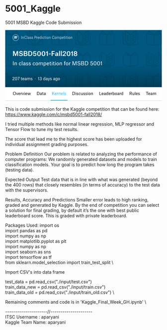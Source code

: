 # 5001_Kaggle
5001 MSBD Kaggle Code Submission

![Kaggle Competition](1.png)

This is code submission for the Kaggle competition that can be found here: https://www.kaggle.com/c/msbd5001-fall2018/

I tried multiple methods like normal linear regression, MLP regressor and Tensor Flow to tune my test results.

The score that lead me to the highest score has been uploaded for individual assignment grading purposes.

Problem Definition
Our problem is related to analyzing the performance of computer programs: We randomly generated datasets and models to train classification models. Your goal is to predict how long the program takes (testing data).

Expected Output
Test data that is in line with what was generated (beyond the 400 rows) that closely resembles (in terms of accuracy) to the test data with the supervisors.

Results, Accuracy and Predictions
Smaller error leads to high ranking, graded and generated by Kaggle. By the end of competition you can select a solution for final grading, by default it’s the one with best public leaderboard score. This is graded with private leaderboard.

Packages Used:
import os \
import pandas as pd \
import numpy as np \
import matplotlib.pyplot as plt \
import numpy as np \
import seaborn as sns \
import tensorflow as tf \
from sklearn.model_selection import train_test_split \

Import CSV's into data frame

test_data = pd.read_csv("./input/test.csv") \
train_data_new = pd.read_csv("./input/train.csv") \
train_data_old = pd.read_csv("./input/train_old.csv") \

Remaining comments and code is in 'Kaggle_Final_Week_GH.ipynb' \

---------------------//--------------------- \
ITSC Username : aparyani \
Kaggle Team Name: aparyani

